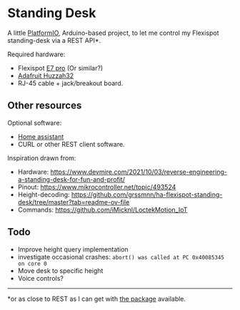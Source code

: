 # Standing Desk

A little [PlatformIO](https://platformio.org/), Arduino-based project, to let me control my Flexispot standing-desk via a REST API*.


Required hardware:
- Flexispot [E7 pro](https://staticprod.sys.flexispot.co.uk/dev/trantor/attachments/E7-PRO-UK%20.pdf) (Or similar?)
- [Adafruit Huzzah32](https://learn.adafruit.com/adafruit-huzzah32-esp32-feather)
- RJ-45 cable + jack/breakout board.

## Other resources
Optional software:
- [Home assistant](https://www.home-assistant.io/)
- CURL or other REST client software.


Inspiration drawn from:
- Hardware: https://www.devmire.com/2021/10/03/reverse-engineering-a-standing-desk-for-fun-and-profit/
- Pinout: https://www.mikrocontroller.net/topic/493524
- Height-decoding: https://github.com/grssmnn/ha-flexispot-standing-desk/tree/master?tab=readme-ov-file
- Commands: https://github.com/iMicknl/LoctekMotion_IoT

## Todo
- Improve height query implementation
- investigate occasional crashes: `abort() was called at PC 0x40085345 on core 0`
- Move desk to specific height
- Voice controls?

-----
*or as close to REST as I can get with [the package](https://github.com/espressif/arduino-esp32/tree/b05f18dad55609ae2a569be81c7535021b880cf3/libraries/WebServer) available.
